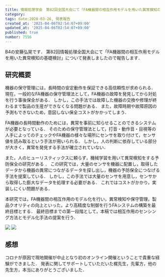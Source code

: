 ```yaml
---
title: 情報処理学会　第82回全国大会にて「FA機器間の相互作用モデルを用いた異常検知の基礎検討」を発表しました
category:
tags: date:2020-03-26, 発表報告
created_at: '2025-04-06T02:54:07+09:00'
updated_at: '2025-04-06T02:54:07+09:00'
published: true
number: 7556
---
```



B4の安藤弘晃です．
第82回情報処理全国大会にて「FA機器間の相互作用モデルを用いた異常検知の基礎検討」について発表しましたので報告します．

## 研究概要
機器の保守管理には，長時間の安定動作を保証できる高信頼性が求められる．
現在，一般的なFA機器の保守管理法として，FA機器の故障を発見してから対処を行う事後保全がある．
しかし，この手法では故障した機器の交換や修理が終わるまで製品の生産ができなくなる問題がある．
また，故障時期や故障原因の予測もできないため，意図しない保全コストがかかってしまう．

FA機器の長時間動作のためには，異常を事前に知らせることのできるシステムが必要となっている．
そのための保守管理法として，打音・動作音・目視等の人手によってのチェックやFA機器の様々な場所にセンサを取り付けて，センサ値を読み取るという手法が用いられる．
しかし，人の判断に依存している部分が大きく，異常を発見する手法が確立されていない．

また，人のヒューリスティックスに頼らず，機械学習を用いて異常検知をする予防保全の研究がある ．
この研究では，大量のセンサを機器に配置し，取得したデータから機器の異常につながるデータを探し出し，機器の予防保全につなげる手法を提案している．
しかし，この手法では大量のセンサを用意し，センサから取得した膨大なデータを処理する必要がある．
これではコストがかかり，実装しにくい問題がある．

本研究では，FA機器間の相互作用のモデル化を行い，異常検知や保守管理，製品クオリティの向上といった，より高精度な制御を行うFAシステムの構築を最終目標とする．
最終目標までの第一段階として，本稿では相互作用のセンシング方法とモデル化手法の提案を行う．

<img src="https://img.esa.io/uploads/production/attachments/13979/2025/04/06/148142/70c25842-9405-440a-b462-b9077ea6a6e5.webp" loading='lazy' />
<img src="https://img.esa.io/uploads/production/attachments/13979/2025/04/06/148142/a7e2d2f4-4c0f-4410-b501-c8e87eea83ce.webp" loading='lazy' />

## 感想
コロナが原因で現地開催が中止となり初のオンライン開催ということで貴重な経験ができました．
発表に関してサポートしていただいた梶先生，先輩方，他の先生方，本当にありがとうございました．

